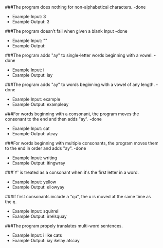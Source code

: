 ###The program does nothing for non-alphabetical characters. -done
  * Example Input: 3
  * Example Output: 3

###The program doesn't fail when given a blank Input -done
  * Example Input: ""
  * Example Output:

###The program adds "ay" to single-letter words beginning with a vowel. -done
  * Example Input: i
  * Example Output: iay

###The program adds "ay" to words beginning with a vowel of any length. -done
  * Example Input: example
  * Example Output: exampleay

###For words beginning with a consonant, the program moves the consonant to the end and then adds "ay". -done
  * Example Input: cat
  * Example Output: atcay

###For words beginning with multiple consonants, the program moves them to the end in order and adds "ay". -done
  * Example Input: writing
  * Example Output: itingwray

###'Y' is treated as a consonant when it's the first letter in a word.
  * Example Input: yellow
  * Example Output: ellowyay

###If first consonants include a "qu", the u is moved at the same time as the q.
  * Example Input: squirrel
  * Example Output: irrelsquay

###The program propely translates multi-word sentences.
  * Example Input: i like cats
  * Example Output: iay ikelay atscay
